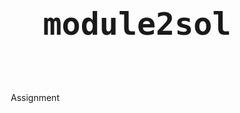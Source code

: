 # module2sol
Assignment
<!DOCTYPE html>
<html lang="en">
<head>
	<meta charset="utf-8">
	<title>Assignment solution for module 2</title>
	<style>
		*{
			box-sizing: border-box;
			margin: 0;
			padding: 0;
		}
		h1{
			text-align: center;
			margin-top: 30px;
			margin-bottom: 80px;
			font-family: monospace;
			font-size: 50px;
		}
		#p1{
			position: relative;
			margin-top: 0px;
			margin-left: 348px;
			text-align: center;
			height: 30px;
			width: 120px;
			background-color: pink;
			border: 2px solid black;
		}
		#p2{
			position: relative;
			margin-top: 0px;
			margin-left: 348px;
			text-align: center;
			height: 30px;
			width: 120px;
			background-color: brown;
			border: 2px solid black;
		}
		#p3{
			position: relative;
			margin-top: 0px;
			margin-left: 348px;
			text-align: center;
			height: 30px;
			width: 120px;
			background-color: orange;
			border: 2px solid black;
		}
		#box {
			height: 200px;
			width: 470px;
			margin-top: 30px;
			margin-right: 20px;
			margin-left: 20px;
			margin-bottom: 10px;
			border: 2px solid black;
			text-align: ;
		}
		div {
			font-size: 20px;
			border:2px solid white;
			font-family: monospace;
			text-align: left;

		}
	.row{
		width:100%;
	}
	@media(min-width: 1200px){
		.col-lg-1, .col-lg-2, .col-lg-3, .col-lg-4, .col-lg-5, .col-lg-6, .col-lg-7 , .col-lg-8, .col-lg-9,.col-lg-10, .col-lg-11,.col-lg-12{
			float:left;
			border: 2px solid black;
		} 
		.col-lg-1{
			width:8.33%;
		}
		.col-lg-2{
			width:16.66%;
		}
		.col-lg-3{
			width: 25%;
		}
		.col-lg-4{
			width: 33%;
		}
		.col-lg-5{
			width:41.66%;
		}
		.col-lg-6{
			width:50%;
		}
		.col-lg-7{
			width:58.33%;
		}
		.col-lg-8{
			width:66.66%;
		}
		.col-lg-9{
			width:74.99%;
		}
		.col-lg-10{
			width:83.33%;
		}
		.col-lg-11{
			width:91.66%;
		}
		.col-lg-12{
			width:100%;
		}
	}
	@media(min-width: 950px) and (max-width: 1199px){
		.col-md-1, .col-md-2, .col-md-3, .col-md-4, .col-md-5, .col-md-6, .col-md-7 , .col-md-8, .col-md-9,.col-md-10, .col-md-11,.col-md-12{
			float:left;
			border: 2px solid black;
		} 
		.col-md-1{
			width:8.33%;
		}
		.col-md-2{
			width:16.66%;
		}
		.col-md-3{
			width: 25%;
		}
		.col-md-4{
			width: 33%;
		}
		.col-md-5{
			width:41.66%;
		}
		.col-md-6{
			width:50%;
		}
		.col-md-7{
			width:58.33%;
		}
		.col-md-8{
			width:66.66%;
		}
		.col-md-9{
			width:74.99%;
		}
		.col-md-10{
			width:83.33%;
		}
		.col-md-11{
			width:91.66%;
		}
		.col-md-12{
			width:100%;
		}
	}

	</style>
</head>
<body>
	<h1> Our Menu </h1>
	<div class="row">
	<div id="box" class="col-lg-4 col-md-6" style="background-color: gray; height:200px;">
		<p id="p1">Chicken</p>
		Iorem ispum dolor sit amet, consectetur adipisicing elit, sed do eiusmod temopr incididunt ut labore et dolor magna aliqua. Ut enim ad minim veniam, quis nostrud exercitation ullamco laboris nisi ut aliquip ex ea commondo consequat.
	
	</div>
	<div id="box" class="col-lg-4 col-md-6 " style="background-color: gray; height:200px;"> <p id="p2">Beef</p>
	Iorem ispum dolor sit amet, consectetur adipisicing elit, sed do eiusmod temopr incididunt ut labore et dolor magna aliqua. Ut enim ad minim veniam, quis nostrud exercitation ullamco laboris nisi ut aliquip ex ea commondo consequat.</div>
	<div id="box" class="col-lg-4 col-md-6 " style="background-color: gray; height:200px;" > 
		<p id="p3">Sushi</p>	Iorem ispum dolor sit amet, consectetur adipisicing elit, sed do eiusmod temopr incididunt ut labore et dolor magna aliqua. Ut enim ad minim veniam, quis nostrud exercitation ullamco laboris nisi ut aliquip ex ea commondo consequat.
		
	</div>
	</div>
</body>
</html>
